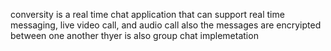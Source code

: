 conversity is a real time chat application that can support real time messaging, live video call, and audio call also the messages are encryipted between one another 
thyer is also group chat implemetation 